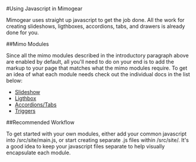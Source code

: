#Using Javascript in Mimogear

Mimogear uses straight up javascript to get the job done. All the work for creating slideshows, ligthboxes, accordions, tabs, and drawers is already done for you.

##Mimo Modules

Since all the mimo modules described in the introductory paragraph above are enabled by default, all you'll need to do on your end is to add the markup to your page that matches what the mimo modules require. To get an idea of what each module needs check out the individual docs in the list below:

* [Slideshow](https://github.com/mimoduo/Mimogear/blob/master/docs/javascript/sail.md)
* [Ligthbox](https://github.com/mimoduo/Mimogear/blob/master/docs/javascript/lantern.md)
* [Accordions/Tabs](https://github.com/mimoduo/Mimogear/blob/master/docs/javascript/harmonica.md)
* [Triggers](https://github.com/mimoduo/Mimogear/blob/master/docs/javascript/trigger.md)

##Recommended Workflow

To get started with your own modules, either add your common javascript into /src/site/main.js, or start creating separate .js files within /src/site/. It's a good idea to keep your javascript files separate to help visually encapsulate each module.

